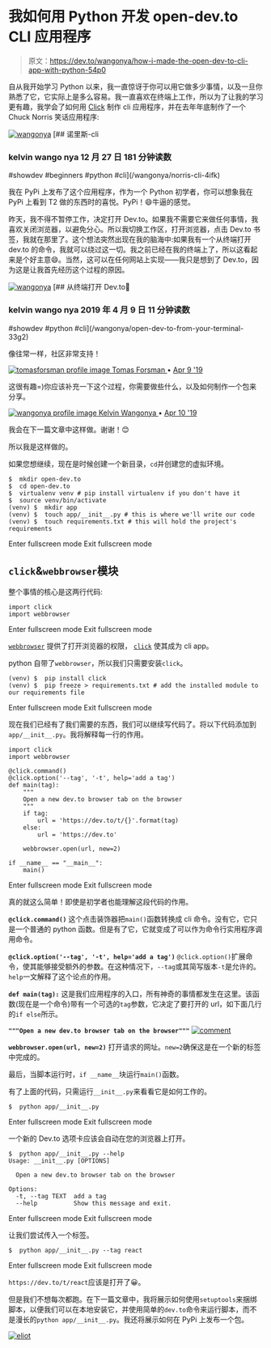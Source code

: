 # 我如何用 Python 开发 open-dev.to CLI 应用程序

> 原文：<https://dev.to/wangonya/how-i-made-the-open-dev-to-cli-app-with-python-54p0>

自从我开始学习 Python 以来，我一直惊讶于你可以用它做多少事情，以及一旦你熟悉了它，它实际上是多么容易。我一直喜欢在终端上工作，所以为了让我的学习更有趣，我学会了如何用 [Click](https://click.palletsprojects.com/en/7.x/) 制作 cli 应用程序，并在去年年底制作了一个 Chuck Norris 笑话应用程序:

[![wangonya](img/f24a24d0096b366df3522b3e07664d45.png)](/wangonya) [## 诺里斯-cli

### kelvin wango nya 12 月 27 日 181 分钟读数

#showdev #beginners #python #cli](/wangonya/norris-cli-4ifk)

我在 PyPi 上发布了这个应用程序，作为一个 Python 初学者，你可以想象我在 PyPi 上看到 T2 做的东西时的喜悦。PyPi！😄牛逼的感觉。

昨天，我不得不暂停工作，决定打开 Dev.to。如果我不需要它来做任何事情，我喜欢关闭浏览器，以避免分心。所以我切换工作区，打开浏览器，点击 Dev.to 书签，我就在那里了。这个想法突然出现在我的脑海中:如果我有一个从终端打开 dev.to 的命令，我就可以绕过这一切。我之前已经在我的终端上了，所以这看起来是个好主意😄。当然，这可以在任何网站上实现——我只是想到了 Dev.to，因为这是让我首先经历这个过程的原因。

[![wangonya](img/f24a24d0096b366df3522b3e07664d45.png)](/wangonya) [## 从终端打开 Dev.to🎉

### kelvin wango nya 2019 年 4 月 9 日 11 分钟读数

#showdev #python #cli](/wangonya/open-dev-to-from-your-terminal-33g2)

像往常一样，社区非常支持！

[![tomasforsman profile image](img/e632e4a52785185d0f10e65d191ed007.png) ](/tomasforsman) [ Tomas Forsman ](/tomasforsman) • [<time datetime="2019-04-09T22:08:47Z"> Apr 9 '19 </time>](https://dev.to/tomasforsman/comment/a2dk) 

这很有趣=)你应该补充一下这个过程，你需要做些什么，以及如何制作一个包来分享。

[![wangonya profile image](img/a75901410487c81d9e7040e9efcb1600.png) ](/wangonya) [ Kelvin Wangonya ](/wangonya) • [<time datetime="2019-04-10T03:59:07Z"> Apr 10 '19 </time>](https://dev.to/wangonya/comment/a2gm) 

我会在下一篇文章中这样做。谢谢！😊

所以我是这样做的。

如果您想继续，现在是时候创建一个新目录，`cd`并创建您的虚拟环境。

```
$  mkdir open-dev.to
$  cd open-dev.to
$  virtualenv venv # pip install virtualenv if you don't have it
$  source venv/bin/activate
(venv) $  mkdir app
(venv) $  touch app/__init__.py # this is where we'll write our code
(venv) $  touch requirements.txt # this will hold the project's requirements 
```

Enter fullscreen mode Exit fullscreen mode

## `click`&`webbrowser`模块

整个事情的核心是这两行代码:

```
import click
import webbrowser 
```

Enter fullscreen mode Exit fullscreen mode

[`webbrowser`](https://docs.python.org/3/library/webbrowser.html) 提供了打开浏览器的权限， [`click`](https://click.palletsprojects.com/en/7.x/) 使其成为 cli app。

python 自带了`webbrowser`，所以我们只需要安装`click`。

```
(venv) $  pip install click
(venv) $  pip freeze > requirements.txt # add the installed module to our requirements file 
```

Enter fullscreen mode Exit fullscreen mode

现在我们已经有了我们需要的东西，我们可以继续写代码了。将以下代码添加到`app/__init__.py`。我将解释每一行的作用。

```
import click
import webbrowser

@click.command()
@click.option('--tag', '-t', help='add a tag')
def main(tag):
    """
    Open a new dev.to browser tab on the browser
    """
    if tag:
        url = 'https://dev.to/t/{}'.format(tag)
    else:
        url = 'https://dev.to'

    webbrowser.open(url, new=2)

if __name__ == "__main__":
    main() 
```

Enter fullscreen mode Exit fullscreen mode

真的就这么简单！即使是初学者也能理解这段代码的作用。

**`@click.command()`**
这个点击装饰器把`main()`函数转换成 cli 命令。没有它，它只是一个普通的 python 函数。但是有了它，它就变成了可以作为命令行实用程序调用命令。

**`@click.option('--tag', '-t', help='add a tag')`**
`@click.option()`扩展命令，使其能够接受额外的参数。在这种情况下，`--tag`或其简写版本`-t`是允许的。`help`一文解释了这个论点的作用。

**`def main(tag):`**
这是我们应用程序的入口，所有神奇的事情都发生在这里。该函数(现在是一个命令)带有一个可选的`tag`参数，它决定了要打开的 url，如下面几行的`if else`所示。

**`"""Open a new dev.to browser tab on the browser"""`**
[![comment](img/8ddf2c5a4b5cf46d4bad2a50c0fe6ac2.png)](https://res.cloudinary.com/practicaldev/image/fetch/s--cGKrY5Sa--/c_limit%2Cf_auto%2Cfl_progressive%2Cq_auto%2Cw_880/https://i.redd.it/iuy9fxt300811.png)

**`webbrowser.open(url, new=2)`**
打开请求的网址。`new=2`确保这是在一个新的标签中完成的。

最后，当脚本运行时，`if __name__`块运行`main()`函数。

有了上面的代码，只需运行`__init__.py`来看看它是如何工作的。

```
$  python app/__init__.py 
```

Enter fullscreen mode Exit fullscreen mode

一个新的 Dev.to 选项卡应该会自动在您的浏览器上打开。

```
$  python app/__init__.py --help
Usage: __init__.py [OPTIONS]

  Open a new dev.to browser tab on the browser

Options:
  -t, --tag TEXT  add a tag
  --help          Show this message and exit. 
```

Enter fullscreen mode Exit fullscreen mode

让我们尝试传入一个标签。

```
$  python app/__init__.py --tag react 
```

Enter fullscreen mode Exit fullscreen mode

`https://dev.to/t/react`应该是打开了😀。

但是我们不想每次都跑。在下一篇文章中，我将展示如何使用`setuptools`来捆绑脚本，以便我们可以在本地安装它，并使用简单的`dev.to`命令来运行脚本，而不是漫长的`python app/__init__.py`。我还将展示如何在 PyPi 上发布一个包。

[![eliot](img/1c519c1c1e633229120ec3de94373499.png)](https://res.cloudinary.com/practicaldev/image/fetch/s--2r_PgtVF--/c_limit%2Cf_auto%2Cfl_progressive%2Cq_auto%2Cw_880/https://pbs.twimg.com/profile_images/1048098761552142336/goBBdAW1.jpg)